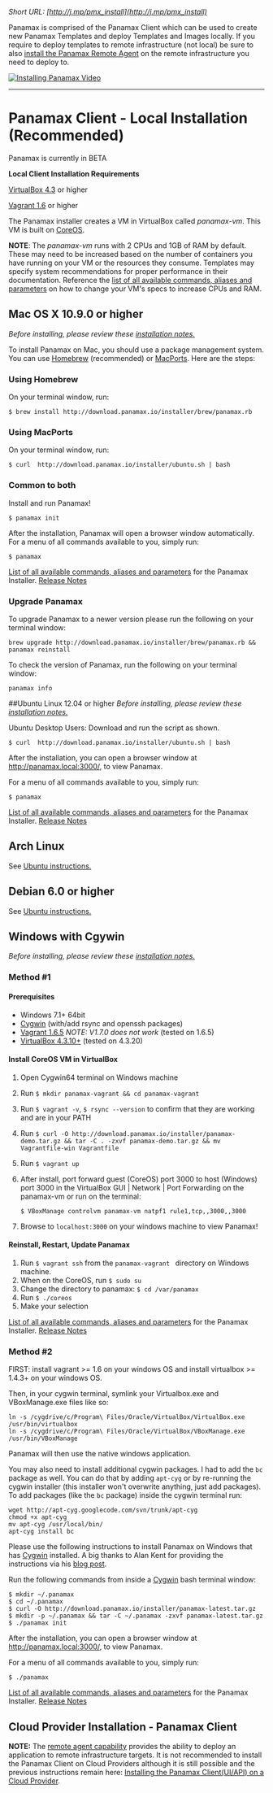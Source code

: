 _Short URL: [http://j.mp/pmx_install](http://j.mp/pmx_install)_

Panamax is comprised of the Panamax Client which can be used to create new Panamax Templates and deploy Templates and Images locally.  If you require to deploy templates to remote infrastructure (not local) be sure to also [install the Panamax Remote Agent](https://github.com/CenturyLinkLabs/panamax-ui/wiki/Panamax-Remote-Agent-Installation) on the remote infrastructure you need to deploy to. 

[![Installing Panamax Video](http://img.youtube.com/vi/15IKkYCfymk/0.jpg)](http://www.youtube.com/watch?v=15IKkYCfymk) 
***
# Panamax Client - Local Installation (Recommended) 
Panamax is currently in BETA

**Local Client Installation Requirements**

[VirtualBox 4.3](https://www.virtualbox.org/wiki/Downloads/) or higher

[Vagrant 1.6](http://www.vagrantup.com/downloads.html/) or higher

The Panamax installer creates a VM in VirtualBox called _panamax-vm_. This VM is built on [CoreOS](http://coreos.com/docs/running-coreos/platforms/vagrant/).

**NOTE**: The _panamax-vm_ runs with 2 CPUs and 1GB of RAM by default. These may need to be increased based on the number of containers you have running on your VM or the resources they consume. Templates may specify system recommendations for proper performance in their documentation. Reference the [list of all available commands, aliases and parameters](https://github.com/CenturyLinkLabs/panamax-ui/wiki/Panamax-Installer-Commands) on how to change your VM's specs to increase CPUs and RAM.

## Mac OS X 10.9.0 or higher
_Before installing, please review these [installation notes.](https://github.com/CenturyLinkLabs/panamax-ui/wiki/Installing-Panamax#panamax-client---local-installation-recommended)_

To install Panamax on Mac, you should use a package management system. You can use [Homebrew](http://brew.sh/) (recommended) or [MacPorts](https://www.macports.org/). Here are the steps:

### Using Homebrew

On your terminal window, run:

`$ brew install http://download.panamax.io/installer/brew/panamax.rb`

### Using MacPorts

On your terminal window, run:

`$ curl  http://download.panamax.io/installer/ubuntu.sh | bash`

### Common to both

Install and run Panamax! 

`$ panamax init`

After the installation, Panamax will open a browser window automatically.
For a menu of all commands available to you, simply run:

`$ panamax`

[List of all available commands, aliases and parameters](https://github.com/CenturyLinkLabs/panamax-ui/wiki/Panamax-Installer-Commands) for the Panamax Installer.
[Release Notes](https://github.com/CenturyLinkLabs/panamax-ui/wiki/Release-Notes)

### Upgrade Panamax
To upgrade Panamax to a newer version please run the following on your terminal window:

`brew upgrade http://download.panamax.io/installer/brew/panamax.rb && panamax reinstall`

To check the version of Panamax, run the following on your terminal window:

`panamax info`

##Ubuntu Linux 12.04 or higher
_Before installing, please review these [installation notes.](https://github.com/CenturyLinkLabs/panamax-ui/wiki/Installing-Panamax#panamax-client---local-installation-recommended)_

Ubuntu Desktop Users: Download and run the script as shown.

`$ curl  http://download.panamax.io/installer/ubuntu.sh | bash`

After the installation, you can open a browser window at http://panamax.local:3000/, to view Panamax.

For a menu of all commands available to you, simply run:

`$ panamax`

[List of all available commands, aliases and parameters](https://github.com/CenturyLinkLabs/panamax-ui/wiki/Panamax-Installer-Commands) for the Panamax Installer.
[Release Notes](https://github.com/CenturyLinkLabs/panamax-ui/wiki/Release-Notes)

## Arch Linux

See [Ubuntu instructions.](https://github.com/CenturyLinkLabs/panamax-ui/wiki/Installing-Panamax#ubuntu-linux-1204-or-higher)

## Debian 6.0 or higher

See [Ubuntu instructions.](https://github.com/CenturyLinkLabs/panamax-ui/wiki/Installing-Panamax#ubuntu-linux-1204-or-higher)

## Windows with Cgywin
_Before installing, please review these [installation notes.](https://github.com/CenturyLinkLabs/panamax-ui/wiki/Installing-Panamax#panamax-client---local-installation-recommended)_

### Method #1
#### Prerequisites
* Windows 7.1+ 64bit
* [Cygwin](https://cygwin.com/setup-x86_64.exe) (with/add rsync and openssh packages)
* [Vagrant 1.6.5](https://dl.bintray.com/mitchellh/vagrant/vagrant_1.6.5.msi) _NOTE: V1.7.0 does not work_ (tested on 1.6.5) 
* [VirtualBox 4.3.10+](http://download.virtualbox.org/virtualbox/4.3.20/VirtualBox-4.3.20-96997-Win.exe) (tested on 4.3.20)

#### Install CoreOS VM in VirtualBox
1. Open Cygwin64 terminal on Windows machine
2. Run `$ mkdir panamax-vagrant && cd panamax-vagrant` 
3. Run `$ vagrant -v`, `$ rsync --version` to confirm that they are working and are in your PATH
4. Run `$ curl -O http://download.panamax.io/installer/panamax-demo.tar.gz && tar -C . -zxvf panamax-demo.tar.gz && mv Vagrantfile-win Vagrantfile`
5. Run `$ vagrant up` 
6. After install, port forward guest (CoreOS) port 3000 to host (Windows) port 3000 in the VirtualBox GUI | Network | Port Forwarding on the panamax-vm or run on the terminal:

    ```$ VBoxManage controlvm panamax-vm natpf1 rule1,tcp,,3000,,3000```
7. Browse to `localhost:3000` on your windows machine to view Panamax!

#### Reinstall, Restart, Update Panamax
1. Run `$ vagrant ssh` from the `panamax-vagrant ` directory on Windows machine.
2. When on the CoreOS, run `$ sudo su`
3. Change the directory to panamax: `$ cd /var/panamax`
4. Run `$ ./coreos`
5. Make your selection

[List of all available commands, aliases and parameters](https://github.com/CenturyLinkLabs/panamax-ui/wiki/Panamax-Installer-Commands) for the Panamax Installer.
[Release Notes](https://github.com/CenturyLinkLabs/panamax-ui/wiki/Release-Notes)

### Method #2 
FIRST: install vagrant >= 1.6 on your windows OS and install virtualbox >= 1.4.3+ on your windows OS.

Then, in your cygwin terminal, symlink your Virtualbox.exe and VBoxManage.exe files like so:
```
ln -s /cygdrive/c/Program\ Files/Oracle/VirtualBox/VirtualBox.exe /usr/bin/virtualbox
ln -s /cygdrive/c/Program\ Files/Oracle/VirtualBox/VBoxManage.exe /usr/bin/VBoxManage
```
Panamax will then use the native windows application.

You may also need to install additional cygwin packages.  I had to add the `bc` package as well.  You can do that by adding `apt-cyg` or by re-running the cygwin installer (this installer won't overwrite anything, just add packages).   To add packages (like the `bc` package) inside the cygwin terminal run:
```
wget http://apt-cyg.googlecode.com/svn/trunk/apt-cyg
chmod +x apt-cyg
mv apt-cyg /usr/local/bin/
apt-cyg install bc
```

Please use the following instructions to install Panamax on Windows that has [Cygwin](https://cygwin.com/install.html) installed. A big thanks to Alan Kent for providing the instructions via his [blog post](http://alankent.wordpress.com/2014/08/13/playing-with-docker-coreos-and-panamax-on-windows/).

Run the following commands from inside a [Cygwin](https://cygwin.com/install.html) bash terminal window:

```
$ mkdir ~/.panamax
$ cd ~/.panamax
$ curl -O http://download.panamax.io/installer/panamax-latest.tar.gz
$ mkdir -p ~/.panamax && tar -C ~/.panamax -zxvf panamax-latest.tar.gz
$ ./panamax init
```

After the installation, you can open a browser window at http://panamax.local:3000/, to view Panamax.

For a menu of all commands available to you, simply run:

`$ ./panamax`

[List of all available commands, aliases and parameters](https://github.com/CenturyLinkLabs/panamax-ui/wiki/Panamax-Installer-Commands) for the Panamax Installer.
[Release Notes](https://github.com/CenturyLinkLabs/panamax-ui/wiki/Release-Notes)


## Cloud Provider Installation - Panamax Client

**NOTE:**  The [remote agent capability](http://www.centurylinklabs.com/panamax-status-update-remote-agent-and-adapters/) provides the ability to deploy an application to remote infrastructure targets.  It is not recommended to install the Panamax Client on Cloud Providers although it is still possible and the previous instructions remain here:  [Installing the Panamax Client(UI/API) on a Cloud Provider](https://github.com/CenturyLinkLabs/panamax-ui/wiki/Cloud-Provider-Installation-of-Panamax-Client).